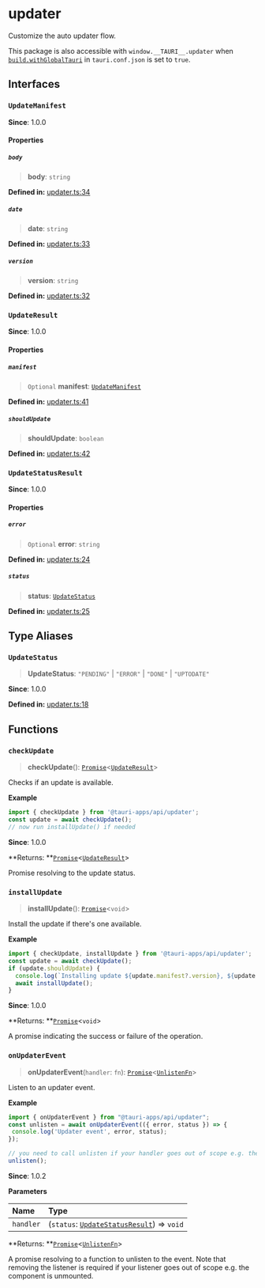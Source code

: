 # updater

Customize the auto updater flow.

This package is also accessible with `window.__TAURI__.updater` when [`build.withGlobalTauri`](https://tauri.app/v1/api/config/#buildconfig.withglobaltauri) in `tauri.conf.json` is set to `true`.

## Interfaces

### `UpdateManifest`

**Since**: 1.0.0

#### Properties

##### `body`

>  **body**: `string`

**Defined in:** [updater.ts:34](https://github.com/tauri-apps/tauri/blob/d3e4fb2/tooling/api/src/updater.ts#L34)

##### `date`

>  **date**: `string`

**Defined in:** [updater.ts:33](https://github.com/tauri-apps/tauri/blob/d3e4fb2/tooling/api/src/updater.ts#L33)

##### `version`

>  **version**: `string`

**Defined in:** [updater.ts:32](https://github.com/tauri-apps/tauri/blob/d3e4fb2/tooling/api/src/updater.ts#L32)

### `UpdateResult`

**Since**: 1.0.0

#### Properties

##### `manifest`

> `Optional` **manifest**: [`UpdateManifest`](updater.md#updatemanifest)

**Defined in:** [updater.ts:41](https://github.com/tauri-apps/tauri/blob/d3e4fb2/tooling/api/src/updater.ts#L41)

##### `shouldUpdate`

>  **shouldUpdate**: `boolean`

**Defined in:** [updater.ts:42](https://github.com/tauri-apps/tauri/blob/d3e4fb2/tooling/api/src/updater.ts#L42)

### `UpdateStatusResult`

**Since**: 1.0.0

#### Properties

##### `error`

> `Optional` **error**: `string`

**Defined in:** [updater.ts:24](https://github.com/tauri-apps/tauri/blob/d3e4fb2/tooling/api/src/updater.ts#L24)

##### `status`

>  **status**: [`UpdateStatus`](updater.md#updatestatus)

**Defined in:** [updater.ts:25](https://github.com/tauri-apps/tauri/blob/d3e4fb2/tooling/api/src/updater.ts#L25)

## Type Aliases

### `UpdateStatus`

>  **UpdateStatus**: `"PENDING"` \| `"ERROR"` \| `"DONE"` \| `"UPTODATE"`

**Since**: 1.0.0

**Defined in:** [updater.ts:18](https://github.com/tauri-apps/tauri/blob/d3e4fb2/tooling/api/src/updater.ts#L18)

## Functions

### `checkUpdate`

> **checkUpdate**(): [`Promise`]( https://developer.mozilla.org/en-US/docs/Web/JavaScript/Reference/Global_Objects/Promise )<[`UpdateResult`](updater.md#updateresult)\>

Checks if an update is available.

**Example**

```typescript
import { checkUpdate } from '@tauri-apps/api/updater';
const update = await checkUpdate();
// now run installUpdate() if needed
```

**Since**: 1.0.0

**Returns: **[`Promise`]( https://developer.mozilla.org/en-US/docs/Web/JavaScript/Reference/Global_Objects/Promise )<[`UpdateResult`](updater.md#updateresult)\>

Promise resolving to the update status.

### `installUpdate`

> **installUpdate**(): [`Promise`]( https://developer.mozilla.org/en-US/docs/Web/JavaScript/Reference/Global_Objects/Promise )<`void`\>

Install the update if there's one available.

**Example**

```typescript
import { checkUpdate, installUpdate } from '@tauri-apps/api/updater';
const update = await checkUpdate();
if (update.shouldUpdate) {
  console.log(`Installing update ${update.manifest?.version}, ${update.manifest?.date}, ${update.manifest.body}`);
  await installUpdate();
}
```

**Since**: 1.0.0

**Returns: **[`Promise`]( https://developer.mozilla.org/en-US/docs/Web/JavaScript/Reference/Global_Objects/Promise )<`void`\>

A promise indicating the success or failure of the operation.

### `onUpdaterEvent`

> **onUpdaterEvent**(`handler`: `fn`): [`Promise`]( https://developer.mozilla.org/en-US/docs/Web/JavaScript/Reference/Global_Objects/Promise )<[`UnlistenFn`](event.md#unlistenfn)\>

Listen to an updater event.

**Example**

```typescript
import { onUpdaterEvent } from "@tauri-apps/api/updater";
const unlisten = await onUpdaterEvent(({ error, status }) => {
 console.log('Updater event', error, status);
});

// you need to call unlisten if your handler goes out of scope e.g. the component is unmounted
unlisten();
```

**Since**: 1.0.2

**Parameters**

| Name | Type |
| :------ | :------ |
| `handler` | (`status`: [`UpdateStatusResult`](updater.md#updatestatusresult)) => `void` |

**Returns: **[`Promise`]( https://developer.mozilla.org/en-US/docs/Web/JavaScript/Reference/Global_Objects/Promise )<[`UnlistenFn`](event.md#unlistenfn)\>

A promise resolving to a function to unlisten to the event.
Note that removing the listener is required if your listener goes out of scope e.g. the component is unmounted.
